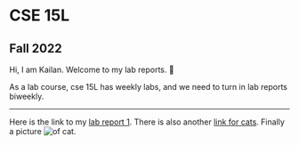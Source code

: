 # CSE 15L
## Fall 2022

Hi, I am Kailan.
Welcome to my lab reports. 📄

As a lab course, cse 15L has weekly labs, and we need to turn in lab reports biweekly.

---
Here is the link to my [lab report 1](https://github.com/KaronLan/cse15l-lab-reports/blob/main/lab-report-1-week-0.md).
There is also another [link for cats](https://github.com/KaronLan/cse15l-lab-reports/blob/main/cats.md).
Finally a picture ![of cat](https://github.com/KaronLan/cse15l-lab-reports/blob/main/image/cat%20ascii.png).




